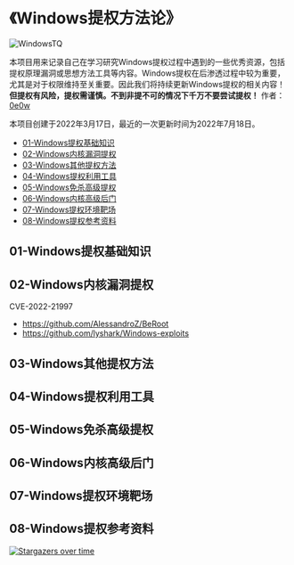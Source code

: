 # 《Windows提权方法论》

![WindowsTQ](https://socialify.git.ci/Getshell/WindowsTQ/image?description=1&descriptionEditable=%E3%80%8AWindows%E6%8F%90%E6%9D%83%E6%96%B9%E6%B3%95%E8%AE%BA%E3%80%8B&font=Bitter&forks=1&issues=1&name=1&owner=1&pattern=Circuit%20Board&pulls=1&stargazers=1&theme=Light)

本项目用来记录自己在学习研究Windows提权过程中遇到的一些优秀资源，包括提权原理漏洞或思想方法工具等内容。Windows提权在后渗透过程中较为重要，尤其是对于权限维持至关重要。因此我们将持续更新Windows提权的相关内容！**但提权有风险，提权需谨慎。不到非提不可的情况下千万不要尝试提权！** 作者：[0e0w](https://github.com/0e0w)

本项目创建于2022年3月17日，最近的一次更新时间为2022年7月18日。

- [01-Windows提权基础知识](https://github.com/Getshell/WindowsTQ#01-Windows%E6%8F%90%E6%9D%83%E5%9F%BA%E7%A1%80%E7%9F%A5%E8%AF%86)
- [02-Windows内核漏洞提权](https://github.com/Getshell/WindowsTQ#02-Windows%E5%86%85%E6%A0%B8%E6%BC%8F%E6%B4%9E%E6%8F%90%E6%9D%83)
- [03-Windows其他提权方法](https://github.com/Getshell/WindowsTQ#03-Windows%E5%85%B6%E4%BB%96%E6%8F%90%E6%9D%83%E6%96%B9%E6%B3%95)
- [04-Windows提权利用工具](https://github.com/Getshell/WindowsTQ#04-Windows%E6%8F%90%E6%9D%83%E5%88%A9%E7%94%A8%E5%B7%A5%E5%85%B7)
- [05-Windows免杀高级提权](https://github.com/Getshell/WindowsTQ#05-Windows%E5%85%8D%E6%9D%80%E9%AB%98%E7%BA%A7%E6%8F%90%E6%9D%83)
- [06-Windows内核高级后门](https://github.com/Getshell/WindowsTQ#06-Windows%E5%86%85%E6%A0%B8%E9%AB%98%E7%BA%A7%E5%90%8E%E9%97%A8)
- [07-Windows提权环境靶场](https://github.com/Getshell/WindowsTQ#07-Windows%E6%8F%90%E6%9D%83%E7%8E%AF%E5%A2%83%E9%9D%B6%E5%9C%BA)
- [08-Windows提权参考资料](https://github.com/Getshell/WindowsTQ#08-Windows%E6%8F%90%E6%9D%83%E5%8F%82%E8%80%83%E8%B5%84%E6%96%99)

## 01-Windows提权基础知识

## 02-Windows内核漏洞提权

CVE-2022-21997

- https://github.com/AlessandroZ/BeRoot
- https://github.com/lyshark/Windows-exploits

## 03-Windows其他提权方法

## 04-Windows提权利用工具

## 05-Windows免杀高级提权

## 06-Windows内核高级后门

## 07-Windows提权环境靶场

## 08-Windows提权参考资料

[![Stargazers over time](https://starchart.cc//Getshell/WindowsTQ.svg)](https://starchart.cc/Getshell/WindowsTQ)